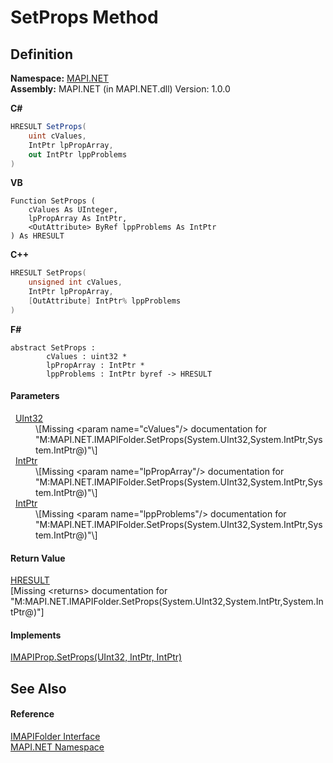 # SetProps Method




## Definition
**Namespace:** <a href="5bef4637-66f8-16d4-e5f4-4d0da57a1538.md">MAPI.NET</a>  
**Assembly:** MAPI.NET (in MAPI.NET.dll) Version: 1.0.0

**C#**
``` C#
HRESULT SetProps(
	uint cValues,
	IntPtr lpPropArray,
	out IntPtr lppProblems
)
```
**VB**
``` VB
Function SetProps ( 
	cValues As UInteger,
	lpPropArray As IntPtr,
	<OutAttribute> ByRef lppProblems As IntPtr
) As HRESULT
```
**C++**
``` C++
HRESULT SetProps(
	unsigned int cValues, 
	IntPtr lpPropArray, 
	[OutAttribute] IntPtr% lppProblems
)
```
**F#**
``` F#
abstract SetProps : 
        cValues : uint32 * 
        lpPropArray : IntPtr * 
        lppProblems : IntPtr byref -> HRESULT 
```



#### Parameters
<dl><dt>  <a href="https://learn.microsoft.com/dotnet/api/system.uint32" target="_blank" rel="noopener noreferrer">UInt32</a></dt><dd>\[Missing &lt;param name="cValues"/&gt; documentation for "M:MAPI.NET.IMAPIFolder.SetProps(System.UInt32,System.IntPtr,System.IntPtr@)"\]</dd><dt>  <a href="https://learn.microsoft.com/dotnet/api/system.intptr" target="_blank" rel="noopener noreferrer">IntPtr</a></dt><dd>\[Missing &lt;param name="lpPropArray"/&gt; documentation for "M:MAPI.NET.IMAPIFolder.SetProps(System.UInt32,System.IntPtr,System.IntPtr@)"\]</dd><dt>  <a href="https://learn.microsoft.com/dotnet/api/system.intptr" target="_blank" rel="noopener noreferrer">IntPtr</a></dt><dd>\[Missing &lt;param name="lppProblems"/&gt; documentation for "M:MAPI.NET.IMAPIFolder.SetProps(System.UInt32,System.IntPtr,System.IntPtr@)"\]</dd></dl>

#### Return Value
<a href="50596607-a328-ef10-6ea9-0448fbb7d197.md">HRESULT</a>  
\[Missing &lt;returns&gt; documentation for "M:MAPI.NET.IMAPIFolder.SetProps(System.UInt32,System.IntPtr,System.IntPtr@)"\]

#### Implements
<a href="f1a2ab65-b81f-ec0c-d947-814cdecceca2.md">IMAPIProp.SetProps(UInt32, IntPtr, IntPtr)</a>  


## See Also


#### Reference
<a href="a5eb5918-6571-0710-67c7-a210d1ad706f.md">IMAPIFolder Interface</a>  
<a href="5bef4637-66f8-16d4-e5f4-4d0da57a1538.md">MAPI.NET Namespace</a>  
